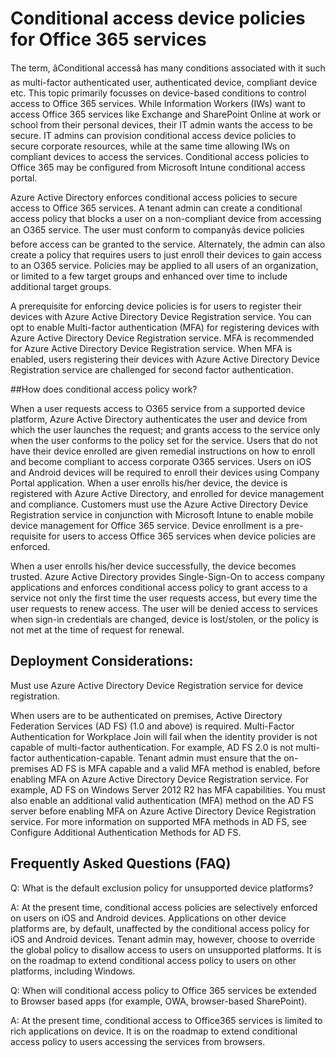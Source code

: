 <properties
	pageTitle="Conditional access device policies for Office 365 services | Windows Azure"
	description="Details on how device-based conditions control access to Office 365 services. While Information Workers (IWs) want to access Office 365 services like Exchange and SharePoint Online at work or school from their personal devices, their IT admin wants the access to be secure.IT admins can provision conditional access device policies to secure corporate resources, while at the same time allowing IWs on compliant devices to access the services."
	services="active-directory"
	documentationCenter=""
	authors="femila"
	manager="stevenpo"
	editor=""/>

<tags
	ms.service="active-directory"
	ms.date="08/02/2015"
	wacn.date=""/>
# Conditional access device policies for Office 365 services

The term, âConditional accessâ has many conditions associated with it such as multi-factor authenticated user, authenticated device, compliant device etc. This topic primarily focusses on device-based conditions to control access to Office 365 services. While Information Workers (IWs) want to access Office 365 services like Exchange and SharePoint Online at work or school from their personal devices, their IT admin wants the access to be secure. IT admins can provision conditional access device policies to secure corporate resources, while at the same time allowing IWs on compliant devices to access the services. Conditional access policies to Office 365 may be configured from Microsoft Intune conditional access portal.

Azure Active Directory enforces conditional access policies to secure access to Office 365 services. A tenant admin can create a conditional access policy that blocks a user on a non-compliant device from accessing an O365 service. The user must conform to companyâs device policies before access can be granted to the service. Alternately, the admin can also create a policy that requires users to just enroll their devices to gain access to an O365 service. Policies may be applied to all users of an organization, or limited to a few target groups and enhanced over time to include additional target groups.

A prerequisite for enforcing device policies is for users to register their devices with Azure Active Directory Device Registration service. You can opt to enable Multi-factor authentication (MFA) for registering devices with Azure Active Directory Device Registration service. MFA is recommended for Azure Active Directory Device Registration service. When MFA is enabled, users registering their devices with Azure Active Directory Device Registration service are challenged for second factor authentication.

##How does conditional access policy work?

When a user requests access to O365 service from a supported device platform, Azure Active Directory authenticates the user and device from which the user launches the request; and grants access to the service only when the user conforms to the policy set for the service. Users that do not have their device enrolled are given remedial instructions on how to enroll and become compliant to access corporate O365 services. Users on iOS and Android devices will be required to enroll their devices using Company Portal application. When a user enrolls his/her device, the device is registered with Azure Active Directory, and enrolled for device management and compliance. Customers must use the Azure Active Directory Device Registration service in conjunction with Microsoft Intune to enable mobile device management for Office 365 service. Device enrollment is a pre-requisite for users to access Office 365 services when device policies are enforced.

When a user enrolls his/her device successfully, the device becomes trusted. Azure Active Directory provides Single-Sign-On to access company applications and enforces conditional access policy to grant access to a service not only the first time the user requests access, but every time the user requests to renew access. The user will be denied access to services when sign-in credentials are changed, device is lost/stolen, or the policy is not met at the time of request for renewal.

## Deployment Considerations:
Must use Azure Active Directory Device Registration service for device registration.

When users are to be authenticated on premises, Active Directory Federation Services (AD FS) (1.0 and above) is required. Multi-Factor Authentication for Workplace Join will fail when the identity provider is not capable of multi-factor authentication. For example, AD FS 2.0 is not multi-factor authentication-capable. Tenant admin must ensure that the on-premises AD FS is MFA capable and a valid MFA method is enabled, before enabling MFA on Azure Active Directory Device Registration service. For example, AD FS on Windows Server 2012 R2 has MFA capabilities. You must also enable an additional valid authentication (MFA) method on the AD FS server before enabling MFA on Azure Active Directory Device Registration service. For more information on supported MFA methods in AD FS, see Configure Additional Authentication Methods for AD FS.

## Frequently Asked Questions (FAQ)

Q: What is the default exclusion policy for unsupported device platforms?

A: At the present time, conditional access policies are selectively enforced on users on iOS and Android devices. Applications on other device platforms are, by default, unaffected by the conditional access policy for iOS and Android devices. Tenant admin may, however, choose to override the global policy to disallow access to users on unsupported platforms.
It is on the roadmap to extend conditional access policy to users on other platforms, including Windows.

Q: When will conditional access policy to Office 365 services be extended to Browser based apps (for example, OWA, browser-based SharePoint).

A: At the present time, conditional access to Office365 services is limited to rich applications on device. It is on the roadmap to extend conditional access policy to users accessing the services from browsers.
